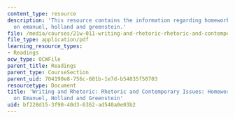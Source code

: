 ```yaml
---
content_type: resource
description: 'This resource contains the information regarding homework 8: questions
  on emanuel, holland and greenstein.'
file: /media/courses/21w-011-writing-and-rhetoric-rhetoric-and-contemporary-issues-fall-2015/bf228d153f9040d36362ad540a0e03b2_MIT21W_011F15_HW8.pdf
file_type: application/pdf
learning_resource_types:
- Readings
ocw_type: OCWFile
parent_title: Readings
parent_type: CourseSection
parent_uid: 704190e8-756c-601b-1e7d-b54035f50703
resourcetype: Document
title: 'Writing and Rhetoric: Rhetoric and Contemporary Issues: Homework 8: Questions
  on Emanuel, Holland and Greenstein'
uid: bf228d15-3f90-40d3-6362-ad540a0e03b2
---
```

